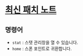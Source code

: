 # [최신 패치 노트](https://github.com/dldyou/mcje/blob/78ff1b8a3afe321eddf614e456f3d2f4d30e35f8/0818.md)

## 명령어

- `stat` : 스탯 관리창을 열 수 있습니다.
- `home` : 스폰 포인트로 귀환합니다.
